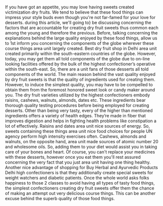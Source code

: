 If you have got an appetite, you may love having sweets created victimization dry fruits. We tend to believe that these food things can impress your style buds even though you're not far-famed for your love for desserts. during this article, we'll going to} be discussing concerning the factors that are accountable for creating dry fruit sweets thus common each among the young and therefore the previous.
Before, talking concerning the explanations behind the large quality enjoyed by these food things, allow us to 1st inform you concerning the components of the globe wherever these course things area unit largely created. Best dry fruit shop in Delhi area unit created primarily within the south-eastern countries of the globe. However, today, you may get them all told components of the globe due to on-line looking facilities offered by the bulk of the highest confectioner’s operative within the south-east. So, there are a unit fans of those desserts all told components of the world.
The main reason behind the vast quality enjoyed by dry fruit sweets is that the quality of ingredients used for creating them. However, to induce the simplest quality, you may have to be compelled to obtain them from the foremost honored sweet look or candy maker around you. The dry fruit varieties utilized by the highest confectioners embody raisins, cashews, walnuts, almonds, dates etc. These ingredients bear thorough quality testing procedures before being employed for creating desserts.
Other than being very tasty, every of the higher than mentioned ingredients offers a variety of health edges. They’re made in fiber that improves digestion and helps in fighting health problems like constipation a lot of effectively. Raisins and dates area unit nice sources of energy. So, sweets containing these things area unit nice food choices for people UN agency perform high intensity exercises often.
Cashews, almonds and walnuts, on the opposite hand, area unit made sources of atomic number 20 and wholesome oils. So, adding them to your diet would assist you in taking care of your bones and heart. Of course, you can't replace your medicines with these desserts, however once you eat them you'll rest assured concerning the very fact that you just area unit having one thing healthy.
Another nice advantage of shopping for Buy Herbal and Ayurvedic Products Delhi high confectioners is that they additionally create special sweets for weight watchers and diabetic patients. Once the whole world asks folks happiness to those 2 classes to avoid having all types of tasty food things, the simplest confectioners creating dry fruit sweets offer them the chance of making an attempt out very delicious course things. This can be another excuse behind the superb quality of those food things.

